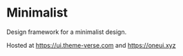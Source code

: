 # Minimalist
Design framework for a minimalist design. 

Hosted at https://ui.theme-verse.com and https://oneui.xyz
